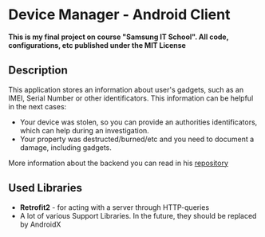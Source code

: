 # Device Manager - Android Client
**This is my final project on course "Samsung IT School". All code, configurations, etc published under the MIT License**
## Description
This application stores an information about user's gadgets, such as an IMEI, Serial Number or other identificators.
This information can be helpful in the next cases:
- Your device was stolen, so you can provide an authorities identificators, which can help during an investigation.
- Your property was destructed/burned/etc and you need to document a damage, including gadgets. 

More information about the backend you can read in his [repository](https://github.com/kinjalik/device-manager-backend)

## Used Libraries
- **Retrofit2** - for acting with a server through HTTP-queries
- A lot of various Support Libraries. In the future, they should be replaced by AndroidX

